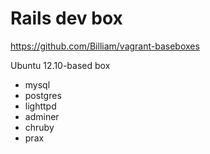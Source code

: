 # Rails dev box

https://github.com/Billiam/vagrant-baseboxes

Ubuntu 12.10-based box

 * mysql
 * postgres
 * lighttpd
 * adminer
 * chruby
 * prax
